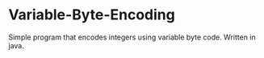# Variable-Byte-Encoding
Simple program that encodes integers using variable byte code. Written in java.

